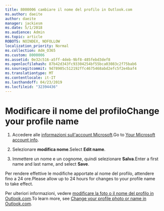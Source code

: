 ```yaml
---
title: 8000006 cambiare il nome del profilo in Outlook.com
ms.author: daeite
author: daeite
manager: jackiesm
ms.date: 5/1/2018
ms.audience: Admin
ms.topic: article
ROBOTS: NOINDEX, NOFOLLOW
localization_priority: Normal
ms.collection: Adm_O365
ms.custom: 8000006
ms.assetid: 0e32c516-a5ff-4deb-9bf8-485febd3def8
ms.openlocfilehash: 87b42d343fc93304254bf55bca03083c2f75bab6
ms.sourcegitcommit: 9d78905c512192ffc4675468abd2efc5f2e4baf4
ms.translationtype: MT
ms.contentlocale: it-IT
ms.lasthandoff: 04/23/2019
ms.locfileid: "32394436"
---
```

# <a name="change-your-profile-name"></a><span data-ttu-id="7a5a6-102">Modificare il nome del profilo</span><span class="sxs-lookup"><span data-stu-id="7a5a6-102">Change your profile name</span></span>

1. <span data-ttu-id="7a5a6-103">Accedere alle [informazioni sull'account Microsoft](https://go.microsoft.com/fwlink/p/?linkid=860841).</span><span class="sxs-lookup"><span data-stu-id="7a5a6-103">Go to [Your Microsoft account info](https://go.microsoft.com/fwlink/p/?linkid=860841).</span></span>
    
2. <span data-ttu-id="7a5a6-104">Selezionare **modifica nome**.</span><span class="sxs-lookup"><span data-stu-id="7a5a6-104">Select **Edit name**.</span></span> 
    
3. <span data-ttu-id="7a5a6-105">Immettere un nome e un cognome, quindi selezionare **Salva**.</span><span class="sxs-lookup"><span data-stu-id="7a5a6-105">Enter a first name and last name, and select **Save**.</span></span> 
    
<span data-ttu-id="7a5a6-106">Per rendere effettive le modifiche apportate al nome del profilo, attendere fino a 24 ore.</span><span class="sxs-lookup"><span data-stu-id="7a5a6-106">Please allow up to 24 hours for changes to your profile name to take effect.</span></span>
  
<span data-ttu-id="7a5a6-107">Per ulteriori informazioni, vedere [modificare la foto o il nome del profilo in Outlook.com](https://go.microsoft.com/fwlink/?linkid=873110).</span><span class="sxs-lookup"><span data-stu-id="7a5a6-107">To learn more, see [Change your profile photo or name in Outlook.com](https://go.microsoft.com/fwlink/?linkid=873110).</span></span>
  

